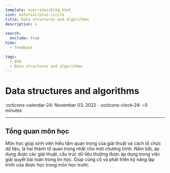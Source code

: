 ```yaml
---
template: overrides/blog.html
icon: material/plus-circle
title: Data structures and algorithms 
description: >
  
search:
  exclude: true
hide:
  - feedback

tags:
  - DSA
  - Data structures and algorithms
---
```


# __Data structures and algorithms__

<span>
:octicons-calendar-24: November 03, 2022 ·
:octicons-clock-24: ~5 minutes

</span>

---

## __Tổng quan môn học__

Môn học giúp sinh viên hiểu tầm quan trọng của giải thuật và cách tổ chức dữ liệu, là hai thành tố quan trọng nhất cho một chương trình. Nắm bắt, áp dụng được các giải thuật, cấu trúc dữ liệu thường được áp dụng trong việc giải quyết bài toán trong tin học. Giúp củng cố và phát triển kỹ năng lập trình vừa được học trong môn học trước.
